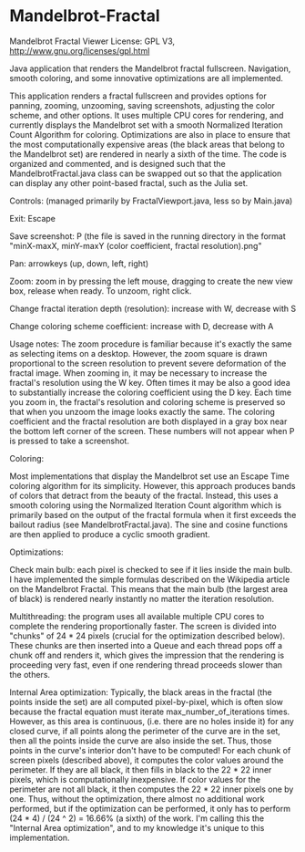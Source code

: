 Mandelbrot-Fractal
==================

Mandelbrot Fractal Viewer
License: GPL V3, http://www.gnu.org/licenses/gpl.html

Java application that renders the Mandelbrot fractal fullscreen. Navigation, smooth coloring, and some innovative optimizations are all implemented.

This application renders a fractal fullscreen and provides options for panning, zooming, unzooming, saving screenshots, adjusting the color scheme, and other options. It uses multiple CPU cores for rendering, and currently displays the Mandelbrot set with a smooth Normalized Iteration Count Algorithm for coloring. Optimizations are also in place to ensure that the most computationally expensive areas (the black areas that belong to the Mandelbrot set) are rendered in nearly a sixth of the time. The code is organized and commented, and is designed such that the MandelbrotFractal.java class can be swapped out so that the application can display any other point-based fractal, such as the Julia set. 


Controls: (managed primarily by FractalViewport.java, less so by Main.java)

Exit: Escape

Save screenshot: P (the file is saved in the running directory in the format "minX-maxX, minY-maxY (color coefficient, fractal resolution).png"

Pan: arrowkeys (up, down, left, right)

Zoom: zoom in by pressing the left mouse, dragging to create the new view box, release when ready. To unzoom, right click.

Change fractal iteration depth (resolution): increase with W, decrease with S

Change coloring scheme coefficient: increase with D, decrease with A

Usage notes: The zoom procedure is familiar because it's exactly the same as selecting items on a desktop. However, the zoom square is drawn proportional to the screen resolution to prevent severe deformation of the fractal image. When zooming in, it may be necessary to increase the fractal's resolution using the W key. Often times it may be also a good idea to substantially increase the coloring coefficient using the D key. Each time you zoom in, the fractal's resolution and coloring scheme is preserved so that when you unzoom the image looks exactly the same. The coloring coefficient and the fractal resolution are both displayed in a gray box near the bottom left corner of the screen. These numbers will not appear when P is pressed to take a screenshot.


Coloring:

Most implementations that display the Mandelbrot set use an Escape Time coloring algorithm for its simplicity. However, this approach produces bands of colors that detract from the beauty of the fractal. Instead, this uses a smooth coloring using the Normalized Iteration Count algorithm which is primarily based on the output of the fractal formula when it first exceeds the bailout radius (see MandelbrotFractal.java). The sine and cosine functions are then applied to produce a cyclic smooth gradient.


Optimizations:

Check main bulb: each pixel is checked to see if it lies inside the main bulb. I have implemented the simple formulas described on the Wikipedia article on the Mandelbrot Fractal. This means that the main bulb (the largest area of black) is rendered nearly instantly no matter the iteration resolution.

Multithreading: the program uses all available multiple CPU cores to complete the rendering proportionally faster. The screen is divided into "chunks" of 24 * 24 pixels (crucial for the optimization described below). These chunks are then inserted into a Queue and each thread pops off a chunk off and renders it, which gives the impression that the rendering is proceeding very fast, even if one rendering thread proceeds slower than the others.

Internal Area optimization: Typically, the black areas in the fractal (the points inside the set) are all computed pixel-by-pixel, which is often slow because the fractal equation must iterate max_number_of_iterations times. However, as this area is continuous, (i.e. there are no holes inside it) for any closed curve, if all points along the perimeter of the curve are in the set, then all the points inside the curve are also inside the set. Thus, those points in the curve's interior don't have to be computed! For each chunk of screen pixels (described above), it computes the color values around the perimeter. If they are all black, it then fills in black to the 22 * 22 inner pixels, which is computationally inexpensive. If color values for the perimeter are not all black, it then computes the 22 * 22 inner pixels one by one. Thus, without the optimization, there almost no additional work performed, but if the optimization can be performed, it only has to perform (24 * 4) / (24 ^ 2) = 16.66% (a sixth) of the work. I'm calling this the "Internal Area optimization", and to my knowledge it's unique to this implementation.